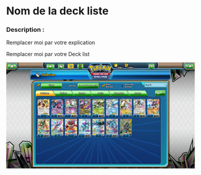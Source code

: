 # Nom de la deck liste



### Description :

Remplacer moi par votre explication



Remplacer moi par votre Deck list



![alt text](exemple.png)
